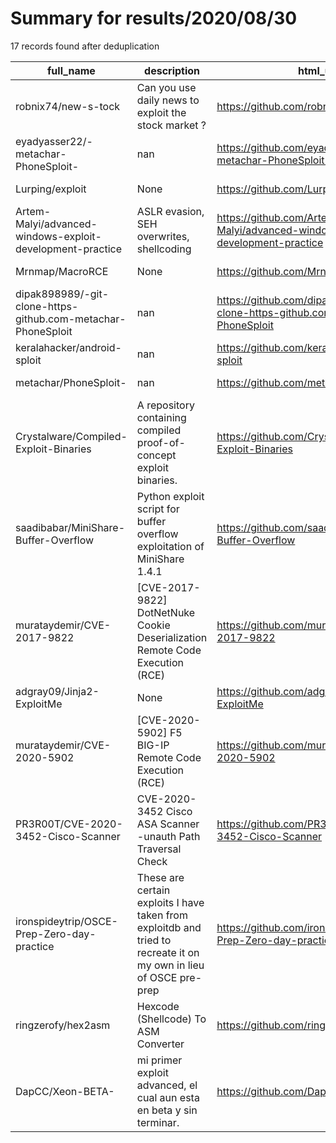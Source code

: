 
# Summary for results/2020/08/30
    
17 records found after deduplication

| full_name | description | html_url | matched_list | matched_count | pushed_at | size | stargazers_count | language | forks_count |
|--------------------------------------------------------------|--------------------------------------------------------------------------------------------------------------------|---------------------------------------------------------------------------------|-------------------------------------------|-----------------|---------------------------|--------|--------------------|------------------|---------------|
| robnix74/new-s-tock | Can you use daily news to exploit the stock market ? | https://github.com/robnix74/new-s-tock | ['exploit'] | 1 | 2020-08-30 08:24:51+00:00 | 41 | 0 | Jupyter Notebook | 0 |
| eyadyasser22/-metachar-PhoneSploit- | nan | https://github.com/eyadyasser22/-metachar-PhoneSploit- | ['sploit'] | 1 | 2020-08-30 02:39:20+00:00 | 0 | 0 | nan | 0 |
| Lurping/exploit | None | https://github.com/Lurping/exploit | ['exploit'] | 1 | 2020-08-30 19:53:52+00:00 | 0 | 0 | | 0 |
| Artem-Malyi/advanced-windows-exploit-development-practice | ASLR evasion, SEH overwrites, shellcoding | https://github.com/Artem-Malyi/advanced-windows-exploit-development-practice | ['exploit', 'shellcode'] | 2 | 2020-08-30 14:35:14+00:00 | 6 | 0 | C++ | 0 |
| Mrnmap/MacroRCE | None | https://github.com/Mrnmap/MacroRCE | ['rce'] | 1 | 2020-08-30 11:23:35+00:00 | 28 | 0 | PowerShell | 0 |
| dipak898989/-git-clone-https-github.com-metachar-PhoneSploit | nan | https://github.com/dipak898989/-git-clone-https-github.com-metachar-PhoneSploit | ['sploit'] | 1 | 2020-08-30 09:15:46+00:00 | 0 | 0 | nan | 0 |
| keralahacker/android-sploit | nan | https://github.com/keralahacker/android-sploit | ['sploit'] | 1 | 2020-08-30 08:23:53+00:00 | 25 | 0 | nan | 0 |
| metachar/PhoneSploit- | nan | https://github.com/metachar/PhoneSploit- | ['sploit'] | 1 | 2020-08-30 02:42:13+00:00 | 0 | 1 | nan | 0 |
| Crystalware/Compiled-Exploit-Binaries | A repository containing compiled proof-of-concept exploit binaries. | https://github.com/Crystalware/Compiled-Exploit-Binaries | ['exploit', 'vulnerability poc'] | 2 | 2020-08-30 06:12:18+00:00 | 733 | 0 | nan | 1 |
| saadibabar/MiniShare-Buffer-Overflow | Python exploit script for buffer overflow exploitation of MiniShare 1.4.1 | https://github.com/saadibabar/MiniShare-Buffer-Overflow | ['exploit'] | 1 | 2020-08-30 17:40:44+00:00 | 92 | 2 | Python | 1 |
| murataydemir/CVE-2017-9822 | [CVE-2017-9822] DotNetNuke Cookie Deserialization Remote Code Execution (RCE) | https://github.com/murataydemir/CVE-2017-9822 | ['cve-2', 'rce', 'remote code execution'] | 3 | 2020-08-30 00:27:40+00:00 | 15 | 4 | | 1 |
| adgray09/Jinja2-ExploitMe | None | https://github.com/adgray09/Jinja2-ExploitMe | ['exploit'] | 1 | 2020-08-30 21:48:47+00:00 | 67 | 0 | HTML | 0 |
| murataydemir/CVE-2020-5902 | [CVE-2020-5902] F5 BIG-IP Remote Code Execution (RCE) | https://github.com/murataydemir/CVE-2020-5902 | ['cve-2', 'rce', 'remote code execution'] | 3 | 2020-08-30 00:23:59+00:00 | 5 | 3 | nan | 1 |
| PR3R00T/CVE-2020-3452-Cisco-Scanner | CVE-2020-3452 Cisco ASA Scanner -unauth Path Traversal Check | https://github.com/PR3R00T/CVE-2020-3452-Cisco-Scanner | ['cve-2'] | 1 | 2020-08-30 21:34:41+00:00 | 22 | 25 | Python | 7 |
| ironspideytrip/OSCE-Prep-Zero-day-practice | These are certain exploits I have taken from exploitdb and tried to recreate it on my own in lieu of OSCE pre-prep | https://github.com/ironspideytrip/OSCE-Prep-Zero-day-practice | ['exploit'] | 1 | 2020-08-30 08:10:13+00:00 | 19 | 2 | Python | 1 |
| ringzerofy/hex2asm | Hexcode (Shellcode) To ASM Converter | https://github.com/ringzerofy/hex2asm | ['shellcode'] | 1 | 2020-08-30 06:55:30+00:00 | 53 | 9 | Python | 2 |
| DapCC/Xeon-BETA- | mi primer exploit advanced, el cual aun esta en beta y sin terminar. | https://github.com/DapCC/Xeon-BETA- | ['exploit'] | 1 | 2020-08-30 21:26:39+00:00 | 0 | 0 | | 0 |
